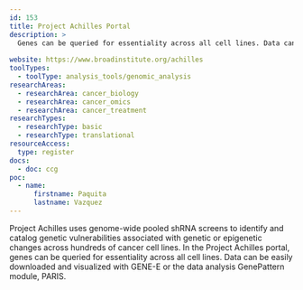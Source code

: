 ```yaml
---
id: 153
title: Project Achilles Portal
description: >
  Genes can be queried for essentiality across all cell lines. Data can be easily downloaded and visualized with GENE-E or the data analysis GenePattern module, PARIS. 
  
website: https://www.broadinstitute.org/achilles
toolTypes:
  - toolType: analysis_tools/genomic_analysis
researchAreas:
  - researchArea: cancer_biology
  - researchArea: cancer_omics
  - researchArea: cancer_treatment
researchTypes:
  - researchType: basic
  - researchType: translational
resourceAccess:
  type: register
docs:
  - doc: ccg
poc:
  - name:
      firstname: Paquita
      lastname: Vazquez
---
```

Project Achilles uses genome-wide pooled shRNA screens to identify and catalog genetic vulnerabilities associated with genetic or epigenetic changes across hundreds of cancer cell lines. In the Project Achilles portal, genes can be queried for essentiality across all cell lines. Data can be easily downloaded and visualized with GENE-E or the data analysis GenePattern module, PARIS.
